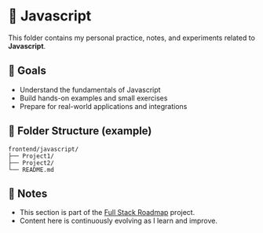 # 📘 Javascript

This folder contains my personal practice, notes, and experiments related to **Javascript**.

## 🧠 Goals

- Understand the fundamentals of Javascript
- Build hands-on examples and small exercises
- Prepare for real-world applications and integrations

## 📂 Folder Structure (example)

```
frontend/javascript/
├── Project1/
├── Project2/
└── README.md
```

## 📌 Notes

- This section is part of the [Full Stack Roadmap](../..) project.
- Content here is continuously evolving as I learn and improve.

